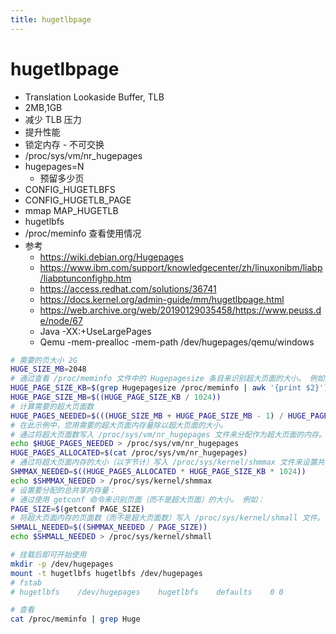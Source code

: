 ```yaml
---
title: hugetlbpage
---
```


# hugetlbpage

- Translation Lookaside Buffer, TLB
- 2MB,1GB
- 减少 TLB 压力
- 提升性能
- 锁定内存 - 不可交换
- /proc/sys/vm/nr_hugepages
- hugepages=N
  - 预留多少页
- CONFIG_HUGETLBFS
- CONFIG_HUGETLB_PAGE
- mmap MAP_HUGETLB
- hugetlbfs
- /proc/meminfo 查看使用情况
- 参考
  - https://wiki.debian.org/Hugepages
  - https://www.ibm.com/support/knowledgecenter/zh/linuxonibm/liabp/liabptunconfighp.htm
  - https://access.redhat.com/solutions/36741
  - https://docs.kernel.org/admin-guide/mm/hugetlbpage.html
  - https://web.archive.org/web/20190129035458/https://www.peuss.de/node/67
  - Java -XX:+UseLargePages
  - Qemu -mem-prealloc -mem-path /dev/hugepages/qemu/windows

```bash
# 需要的页大小 2G
HUGE_SIZE_MB=2048
# 通过查看 /proc/meminfo 文件中的 Hugepagesize 条目来识别超大页面的大小。 例如：
HUGE_PAGE_SIZE_KB=$(grep Hugepagesize /proc/meminfo | awk '{print $2}')
HUGE_PAGE_SIZE_MB=$((HUGE_PAGE_SIZE_KB / 1024))
# 计算需要的超大页面数
HUGE_PAGES_NEEDED=$(((HUGE_SIZE_MB + HUGE_PAGE_SIZE_MB - 1) / HUGE_PAGE_SIZE_MB))
# 在此示例中，您用需要的超大页面内存量除以超大页面的大小。
# 通过将超大页面数写入 /proc/sys/vm/nr_hugepages 文件来分配作为超大页面的内存。 例如：
echo $HUGE_PAGES_NEEDED > /proc/sys/vm/nr_hugepages
HUGE_PAGES_ALLOCATED=$(cat /proc/sys/vm/nr_hugepages)
# 通过将超大页面内存的大小（以字节计）写入 /proc/sys/kernel/shmmax 文件来设置共享内存的任何独立部分的最大大小： 例如：
SHMMAX_NEEDED=$((HUGE_PAGES_ALLOCATED * HUGE_PAGE_SIZE_KB * 1024))
echo $SHMMAX_NEEDED > /proc/sys/kernel/shmmax
# 设置要分配的总共享内存量：
# 通过使用 getconf 命令来识别页面（而不是超大页面）的大小。 例如：
PAGE_SIZE=$(getconf PAGE_SIZE)
# 将超大页面内存的页面数（而不是超大页面数）写入 /proc/sys/kernel/shmall 文件。 例如：
SHMALL_NEEDED=$((SHMMAX_NEEDED / PAGE_SIZE))
echo $SHMALL_NEEDED > /proc/sys/kernel/shmall

# 挂载后即可开始使用
mkdir -p /dev/hugepages
mount -t hugetlbfs hugetlbfs /dev/hugepages
# fstab
# hugetlbfs    /dev/hugepages    hugetlbfs    defaults    0 0

# 查看
cat /proc/meminfo | grep Huge
```

